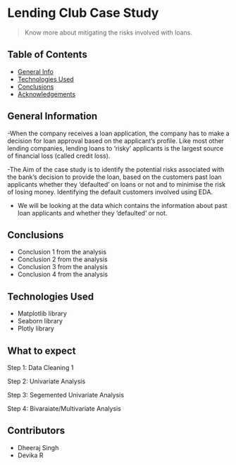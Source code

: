 # Lending Club Case Study
> Know more about mitigating the risks involved with loans.

## Table of Contents
* [General Info](#general-information)
* [Technologies Used](#technologies-used)
* [Conclusions](#conclusions)
* [Acknowledgements](#acknowledgements)

<!-- You can include any other section that is pertinent to your problem -->

## General Information
-When the company receives a loan application, the company has to make a decision for loan approval based on the applicant’s profile. Like most other lending companies, lending loans to ‘risky’ applicants is the largest source of financial loss (called credit loss). 

-The Aim of the case study is to identify the potential risks associated with the bank’s decision to provide the loan, based on the customers past loan applicants whether they ‘defaulted’ on loans or not and to minimise the risk of losing money. Identifying the default customers involved using EDA.

- We will be looking at the data which contains the information about past loan applicants and whether they ‘defaulted’ or not. 

<!-- You don't have to answer all the questions - just the ones relevant to your project. -->

## Conclusions
- Conclusion 1 from the analysis
- Conclusion 2 from the analysis
- Conclusion 3 from the analysis
- Conclusion 4 from the analysis

<!-- You don't have to answer all the questions - just the ones relevant to your project. -->


## Technologies Used
- Matplotlib library
- Seaborn library
- Plotly library

<!-- As the libraries versions keep on changing, it is recommended to mention the version of library used in this project -->

##  What to expect
Step 1: Data Cleaning 1

Step 2: Univariate Analysis

Step 3: Segemented Univariate Analysis

Step 4: Bivaraiate/Multivariate Analysis


## Contributors
- Dheeraj Singh
- Devika R


<!-- Developed as part of the Exloratory Data Analysis Module required for Post Graduate Diploma in Machine Learning and AI - IIIT,Bangalore. -->
<!-- ## License -->
<!-- This project is open source and available under the [... License](). -->

<!-- You don't have to include all sections - just the one's relevant to your project -->
